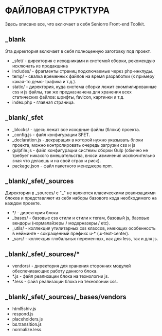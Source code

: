 # ФАЙЛОВАЯ СТРУКТУРА
Здесь описано все, что включает в себя Seniorro Front-end Toolkit.

## _blank
Эта директория включает в себя полноценную заготовку под проект.

- _sfet/ - директория с исходниками и системой сборки, рекомендую исключать из продакшина
- includes/ - фрагменты страниц подключаемые через php-инклуды.
- temp/ - свалка временных файлов на время разработки (к примеру какая-то демо-графика и т.д.).
- static/ - директория, куда система сборки ложит скомпилированные css и js файлы, так же предназначена для хранения всех статических файлов: шрифты, favicon, картинки и т.д.
- index.php - главная страница.


## _blank/_sfet

- _blocks/ - здесь лежат все исходные файлы (блоки) проекта.
- _config.js - файл конфигурации SFET.
- _declaration.js - декрарация в которой нужно указывать блоки проекта, можно контролировать очередь загрузки css и js
- gulpfile.js - файл конфигурации системы сборки Gulp (обычно не требует никакого вмешательства, вноси изминения исключительно зная что делаешь и на свой страх и риск).
- package.json - файл пакетного менеджера npm.


## _blank/_sfet/_sources
Директории в _sources/ с "\_" не являются класическими реализациями блоков и представляют из себя наборы базового кода необходимого на каждом проекте.

-  */ - директория блока
- _bases/ - базовые css стили и стили к тегам, базовый js, базовые вендоры (нормалайзеры / модерназеры / etc).
- _utils/ - коллекция утилитарных css классов, имеющих особенность в нейминге - сокращенный префикс u-* (.u-text-center).
- _vars/  - коллекция глобальных переменных, как для less, так и для js.


## _blank/_sfet/_sources/*

- vendors/ - директория для хранения сторонних модулей обеспечивающих работу данного блока.
- *.js - файл реализации блока на технологии js.
- *.less - файл реализации блока на технолонии css.


## _blank/_sfet/_sources/_bases/vendors

- html5shiv.js
- respond.js
- placeholders.js
- bs.transition.js
- normalize.less